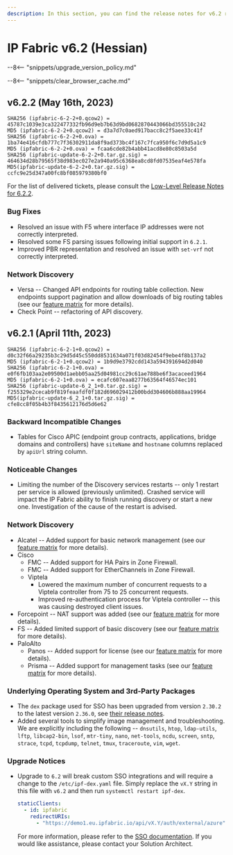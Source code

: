 ```yaml
---
description: In this section, you can find the release notes for v6.2 releases.
---
```


# IP Fabric v6.2 (Hessian)

--8<-- "snippets/upgrade_version_policy.md"

--8<-- "snippets/clear_browser_cache.md"

## v6.2.2 (May 16th, 2023)

```shell
SHA256 (ipfabric-6-2-2+0.qcow2) = 45787c1039e3ca322477332fb96d9eb7b63d9bd0682870443066bd355510c242
MD5 (ipfabric-6-2-2+0.qcow2) = d3a7d7c0aed917bacc8c2f5aee33c41f
SHA256 (ipfabric-6-2-2+0.ova) = 1ba74e416cfdb777c7f36302911da8f9ad373bc4f167c7fca950f6c7d9d5a1c9
MD5 (ipfabric-6-2-2+0.ova) = fcaa6cde82b4abb41acd8e80c8503a5d
SHA256 (ipfabric-update-6-2-2+0.tar.gz.sig) = 464634d28b79565f38d983ec027e2a940a95c6368ea8cd8fd07535eaf4e578fa
MD5(ipfabric-update-6-2-2+0.tar.gz.sig) = ccfc9e25d347a00fc8bf085979380bf0
```

For the list of delivered tickets, please consult the [Low-Level Release Notes for 6.2.2](../release_notes_low-level/6.x/6.2.x/6.2.2.md).

### Bug Fixes

- Resolved an issue with F5 where interface IP addresses were not correctly interpreted.
- Resolved some FS parsing issues following initial support in `6.2.1`.
- Improved PBR representation and resolved an issue with `set-vrf` not correctly interpreted.

### Network Discovery

- Versa -- Changed API endpoints for routing table collection. New endpoints support pagination and allow downloads of big routing tables (see our [feature matrix](https://matrix.ipfabric.io) for more details).
- Check Point -- refactoring of API discovery.

## v6.2.1 (April 11th, 2023)

```shell
SHA256 (ipfabric-6-2-1+0.qcow2) = d0c32f66a29235b3c29d5d45c550dd8531634a071f03d82454f9ebe4f8b137a2
MD5 (ipfabric-6-2-1+0.qcow2) = 1b9d9e3792cdd143a594391694d2d040
SHA256 (ipfabric-6-2-1+0.ova) = e0f6fb103aa2e09500d1aebb05aa25d04981cc29c61ae788be6f3acaceed1964
MD5 (ipfabric-6-2-1+0.ova) = ecafc607eaa8277b63564f46574ec101
SHA256 (ipfabric-update-6_2_1+0.tar.gz.sig) = f255329e2cecab9f819feaafdf0f182d696029412b00bdd304606b888aa19964
MD5(ipfabric-update-6_2_1+0.tar.gz.sig) = cfe8cc8f05b4b3f8435612176d5d6e62
```

### Backward Incompatible Changes

- Tables for Cisco APIC (endpoint group contracts, applications, bridge domains and controllers) have `siteName` and `hostname` columns replaced by `apiUrl` string column.

### Noticeable Changes

- Limiting the number of the Discovery services restarts -- only 1 restart per service is allowed (previously unlimited). Crashed service will impact the IP Fabric ability to finish running discovery or start a new one. Investigation of the cause of the restart is advised.

### Network Discovery

- Alcatel -- Added support for basic network management (see our [feature matrix](https://matrix.ipfabric.io) for more details).
- Cisco
  - FMC -- Added support for HA Pairs in Zone Firewall.
  - FMC -- Added support for EtherChannels in Zone Firewall.
  - Viptela
    - Lowered the maximum number of concurrent requests to a Viptela controller from 75 to 25 concurrent requests.
    - Improved re-authentication process for Viptela controller -- this was causing destroyed client issues.
- Forcepoint -- NAT support was added (see our [feature matrix](https://matrix.ipfabric.io) for more details).
- FS -- Added limited support of basic discovery (see our [feature matrix](https://matrix.ipfabric.io) for more details).
- PaloAlto
  - Panos -- Added support for license (see our [feature matrix](https://matrix.ipfabric.io) for more details).
  - Prisma -- Added support for management tasks (see our [feature matrix](https://matrix.ipfabric.io) for more details).

### Underlying Operating System and 3rd-Party Packages

- The `dex` package used for SSO has been upgraded from version `2.30.2` to the latest version `2.36.0`, see [their release notes](https://github.com/dexidp/dex/releases).
- Added several tools to simplify image management and troubleshooting. We are explicitly including the following -- `dnsutils`, `htop`, `ldap-utils`, `lftp`, `libcap2-bin`, `lsof`, `mtr-tiny`, `nano`, `net-tools`, `ncdu`, `screen`, `sntp`, `strace`, `tcpd`, `tcpdump`, `telnet`, `tmux`, `traceroute`, `vim`, `wget`.

### Upgrade Notices

- Upgrade to `6.2` will break custom SSO integrations and will require a change to the `/etc/ipf-dex.yaml` file. Simply replace the `vX.Y` string in this file with `v6.2` and then run `systemctl restart ipf-dex`.

  ```yaml
  staticClients:
    - id: ipfabric
      redirectURIs:
        - "https://demo1.eu.ipfabric.io/api/vX.Y/auth/external/azure"
  ```

  For more information, please refer to the [SSO documentation](../../IP_Fabric_Settings/administration/sso.md#sso-configuration-ipf-dexyaml). If you would like assistance, please contact your Solution Architect.
